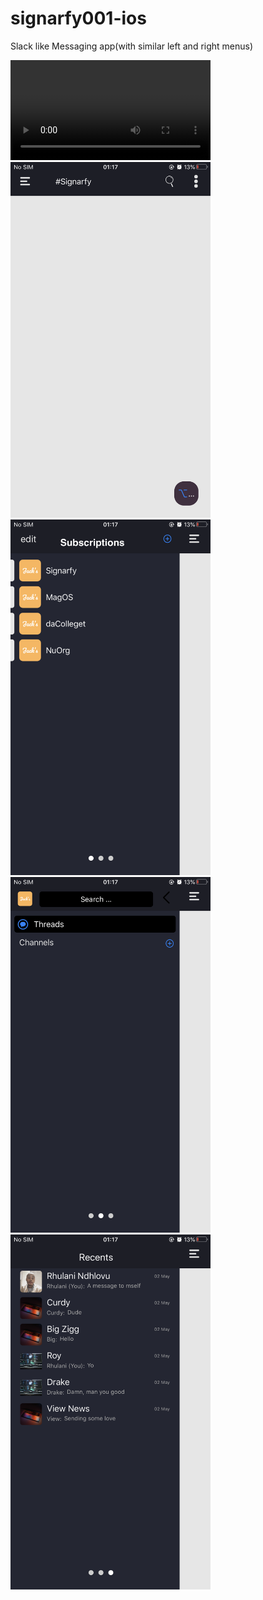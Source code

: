 # signarfy001-ios
Slack like Messaging app(with similar left and right menus)


<video width="320" controls>
  <source src="screenshots/1.mp4" type="video/mp4">
  <source src="screenshots/1.ogg" type="video/ogg">
</video>

<img src="screenshots/1.png" width="320">
<img src="screenshots/2.png" width="320">
<img src="screenshots/3.png" width="320">
<img src="screenshots/4.png" width="320">
